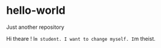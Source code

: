 # hello-world
Just another repository 

Hi theare ! I`m student. I want to change myself.
I`m theist.
